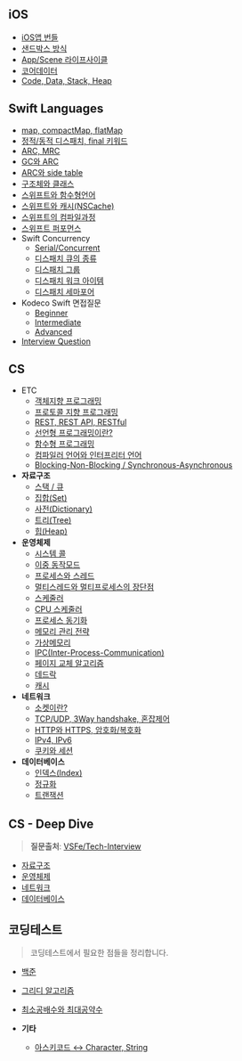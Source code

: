 ## iOS
- [iOS앱 번들](./iOS/app-bundle.md)
- [샌드박스 방식](./iOS/sandbox.md)
- [App/Scene 라이프사이클](./iOS/app-scene-lifecycle.md)
- [코어데이터](./iOS/coredata.md)
- [Code, Data, Stack, Heap](./iOS/code-data-stack-heap.md)

## Swift Languages
- [map, compactMap, flatMap](./swift-language/map_compactMap.md)
- [정적/동적 디스패치, final 키워드](./swift-language/dynamic-static-dispatch.md)
- [ARC, MRC](./swift-language/MRC-ARC.md)
- [GC와 ARC](./swift-language/gc-arc.md)
- [ARC와 side table](./swift-language/arc-sidetable.md)
- [구조체와 클래스](./swift-language/class-and-struct.md)
- [스위프트와 함수형언어]()
- [스위프트와 캐시(NSCache)](./swift-language/swift-cache.md)
- [스위프트의 컴파일과정](./swift-language/swift-compile.md)
- [스위프트 퍼포먼스](./swift-language/swift-performance.md)
- Swift Concurrency
    - [Serial/Concurrent](./swift-language/swift-concurrent/serial-concurrent.md)
    - [디스패치 큐의 종류](./swift-language/swift-concurrent/dispatchqueue.md)
    - [디스패치 그룹](./swift-language/swift-concurrent/dispatch-group.md)
    - [디스패치 워크 아이템](./swift-language/swift-concurrent/dispatchworkitem.md)
    - [디스패치 세마포어](./swift-language/swift-concurrent/semaphore.md)
- Kodeco Swift 면접질문
    - [Beginner]()
    - [Intermediate]()
    - [Advanced]()
- [Interview Question](./swift-language/interview_question/swift-interview-question.md)

## CS
- ETC
    - [객체지향 프로그래밍](./cs/etc/OOP.md)
    - [프로토콜 지향 프로그래밍](./cs/etc/protocol-oriented-programming.md)
    - [REST, REST API, RESTful](./cs/etc/restfulAPI.md)
    - [선언형 프로그래밍이란?]()
    - [함수형 프로그래밍](./cs/etc/functional-programming.md)
    - [컴파일러 언어와 인터프리터 언어](./cs/etc/compile-interpreter.md)
    - [Blocking-Non-Blocking / Synchronous-Asynchronous](./cs/etc/blocking-nonblocking.md)
- **자료구조**
    - [스택 / 큐](./PS/data-structure/stack-queue.md)
    - [집합(Set)](./PS/data-structure/set.md)
    - [사전(Dictionary)](./PS/data-structure/dictionary.md)
    - [트리(Tree)](./cs/%EC%9E%90%EB%A3%8C%EA%B5%AC%EC%A1%B0/tree.md)
    - [힙(Heap)](./cs/%EC%9E%90%EB%A3%8C%EA%B5%AC%EC%A1%B0/heap.md)
- **운영체제**
    - [시스템 콜](./cs/%EC%9A%B4%EC%98%81%EC%B2%B4%EC%A0%9C/system-call.md)
    - [이중 동작모드](./cs/%EC%9A%B4%EC%98%81%EC%B2%B4%EC%A0%9C/dual-mode.md)
    - [프로세스와 스레드](./cs/%EC%9A%B4%EC%98%81%EC%B2%B4%EC%A0%9C/process-thread.md)
    - [멀티스레드와 멀티프로세스의 장단점](./cs/%EC%9A%B4%EC%98%81%EC%B2%B4%EC%A0%9C/multi-process-thread.md)
    - [스케줄러](./cs/%EC%9A%B4%EC%98%81%EC%B2%B4%EC%A0%9C/scheduler.md)
    - [CPU 스케줄러](./cs/%EC%9A%B4%EC%98%81%EC%B2%B4%EC%A0%9C/cpu-scheduler.md)
    - [프로세스 동기화](./cs/%EC%9A%B4%EC%98%81%EC%B2%B4%EC%A0%9C/process-synchonize.md)
    - [메모리 관리 전략](./cs/%EC%9A%B4%EC%98%81%EC%B2%B4%EC%A0%9C/memory-handle.md)
    - [가상메모리](./cs/%EC%9A%B4%EC%98%81%EC%B2%B4%EC%A0%9C/virtual-memory.md)
    - [IPC(Inter-Process-Communication)](./cs/%EC%9A%B4%EC%98%81%EC%B2%B4%EC%A0%9C/ipc.md)
    - [페이지 교체 알고리즘](./cs/%EC%9A%B4%EC%98%81%EC%B2%B4%EC%A0%9C/page-algorithm.md)
    - [데드락](./cs/%EC%9A%B4%EC%98%81%EC%B2%B4%EC%A0%9C/deadlock.md)
    - [캐시](./cs/%EC%9A%B4%EC%98%81%EC%B2%B4%EC%A0%9C/cache.md)
- **네트워크**
    - [소켓이란?](./cs/%EB%84%A4%ED%8A%B8%EC%9B%8C%ED%81%AC/socket.md)
    - [TCP/UDP, 3Way handshake, 혼잡제어](./cs/%EB%84%A4%ED%8A%B8%EC%9B%8C%ED%81%AC/network.md)
    - [HTTP와 HTTPS, 암호화/복호화](./cs/%EB%84%A4%ED%8A%B8%EC%9B%8C%ED%81%AC/HTTP%EC%99%80%20HTTPS.md)
    - [IPv4, IPv6](./cs/%EB%84%A4%ED%8A%B8%EC%9B%8C%ED%81%AC/ipv4v6.md)
    - [쿠키와 세션](./cs/%EB%84%A4%ED%8A%B8%EC%9B%8C%ED%81%AC/cookie-and-session.md)
- **데이터베이스**
    - [인덱스(Index)](./cs/%EB%8D%B0%EC%9D%B4%ED%84%B0%EB%B2%A0%EC%9D%B4%EC%8A%A4/index.md)
    - [정규화](./cs/%EB%8D%B0%EC%9D%B4%ED%84%B0%EB%B2%A0%EC%9D%B4%EC%8A%A4/normalization.md)
    - [트랜잭션](./cs/%EB%8D%B0%EC%9D%B4%ED%84%B0%EB%B2%A0%EC%9D%B4%EC%8A%A4/transaction.md)

## CS - Deep Dive
> **질문출처**: [VSFe/Tech-Interview](https://github.com/VSFe/Tech-Interview)
- [자료구조](./cs/deep-question/data-structure.md)
- [운영체제](./cs/deep-question/os-q.md)
- [네트워크](./cs/deep-question/network.md)
- [데이터베이스](./cs/deep-question/database.md)

## 코딩테스트
> 코딩테스트에서 필요한 점들을 정리합니다.
- [백준](./PS/BOJ/)
- [그리디 알고리즘](./PS/algorithm/%EA%B7%B8%EB%A6%AC%EB%94%94.md)
- [최소공배수와 최대공약수](./PS/algorithm/%EC%B5%9C%EB%8C%80%EA%B3%B5%EC%95%BD%EC%88%98-%EC%B5%9C%EC%86%8C%EA%B3%B5%EB%B0%B0%EC%88%98.md)

- **기타**
    - [아스키코드 ↔️ Character, String](./PS/etc/asciiValue.md)